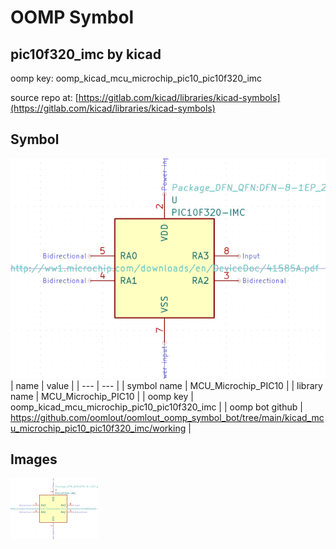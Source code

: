 # OOMP Symbol  
## pic10f320_imc  by kicad  
  
oomp key: oomp_kicad_mcu_microchip_pic10_pic10f320_imc  
  
source repo at: [https://gitlab.com/kicad/libraries/kicad-symbols](https://gitlab.com/kicad/libraries/kicad-symbols)  
## Symbol  
  
[![working.png](working_600.png)](working.png)  
| name | value | 
| --- | --- | 
| symbol name | MCU_Microchip_PIC10 | 
| library name | MCU_Microchip_PIC10 | 
| oomp key | oomp_kicad_mcu_microchip_pic10_pic10f320_imc | 
| oomp bot github | https://github.com/oomlout/oomlout_oomp_symbol_bot/tree/main/kicad_mcu_microchip_pic10_pic10f320_imc/working | 
## Images  
  
[![working.png](working_140.png)](working.png)  
